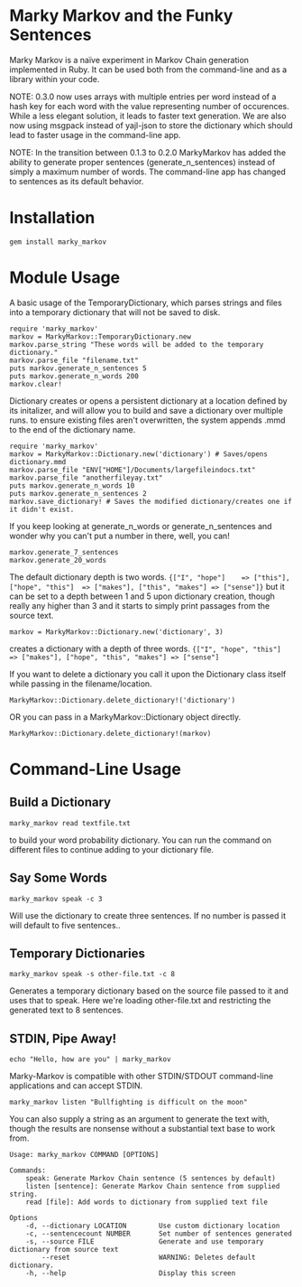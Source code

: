 Marky Markov and the Funky Sentences
====================================

Marky Markov is a naïve experiment in Markov Chain generation implemented
in Ruby. It can be used both from the command-line and as a library within your code.

NOTE: 0.3.0 now uses arrays with multiple entries per word instead of a
hash key for each word with the value representing number of occurences.
While a less elegant solution, it leads to faster text generation. We
are also now using msgpack instead of yajl-json to store the dictionary
which should lead to faster usage in the command-line app.

NOTE: In the transition between 0.1.3 to 0.2.0 MarkyMarkov has added the
ability to generate proper sentences (generate_n_sentences) instead of simply a
maximum number of words. The command-line app has changed to sentences as its default
behavior.

# Installation

    gem install marky_markov

# Module Usage

A basic usage of the TemporaryDictionary, which parses strings and files into a
temporary dictionary that will not be saved to disk.

    require 'marky_markov'
    markov = MarkyMarkov::TemporaryDictionary.new
    markov.parse_string "These words will be added to the temporary dictionary."
    markov.parse_file "filename.txt"
    puts markov.generate_n_sentences 5
    puts markov.generate_n_words 200
    markov.clear!
    
Dictionary creates or opens a persistent dictionary at a location defined by its 
initalizer, and will allow you to build and save a dictionary over multiple runs.
to ensure existing files aren't overwritten, the system appends .mmd to the end
of the dictionary name.

    require 'marky_markov'
    markov = MarkyMarkov::Dictionary.new('dictionary') # Saves/opens dictionary.mmd
    markov.parse_file "ENV["HOME"]/Documents/largefileindocs.txt"
    markov.parse_file "anotherfileyay.txt"
    puts markov.generate_n_words 10
    puts markov.generate_n_sentences 2
    markov.save_dictionary! # Saves the modified dictionary/creates one if it didn't exist.

If you keep looking at generate_n_words or generate_n_sentences and wonder why you can't put a
number in there, well, you can!

    markov.generate_7_sentences
    markov.generate_20_words

The default dictionary depth is two words.
 `{["I", "hope"]    => ["this"],
  ["hope", "this"]  => ["makes"],
  ["this", "makes"] => ["sense"]}`
but it can be set to a depth between 1 and 5 upon dictionary creation,
though really any higher than 3 and it starts to simply print passages
from the source text.

    markov = MarkyMarkov::Dictionary.new('dictionary', 3)

creates a dictionary with a depth of three words.
`{["I", "hope", "this"]     => ["makes"],
  ["hope", "this", "makes"] => ["sense"]`

If you want to delete a dictionary you call it upon the Dictionary class itself while
passing in the filename/location.

    MarkyMarkov::Dictionary.delete_dictionary!('dictionary')
    
OR you can pass in a MarkyMarkov::Dictionary object directly.

    MarkyMarkov::Dictionary.delete_dictionary!(markov)


# Command-Line Usage

## Build a Dictionary 

    marky_markov read textfile.txt

to build your word probability dictionary. You can run the command
on different files to continue adding to your dictionary file.


## Say Some Words

    marky_markov speak -c 3

Will use the dictionary to create three sentences. If no number
is passed it will default to five sentences..

## Temporary Dictionaries 

    marky_markov speak -s other-file.txt -c 8

Generates a temporary dictionary based on the source file passed to it
and uses that to speak. Here we're loading other-file.txt and
restricting the generated text to 8 sentences.

## STDIN, Pipe Away!

    echo "Hello, how are you" | marky_markov

Marky-Markov is compatible with other STDIN/STDOUT command-line
applications and can accept STDIN.

    marky_markov listen "Bullfighting is difficult on the moon"

You can also supply a string as an argument to generate the text with,
though the results are nonsense without a substantial text base to work
from.

    Usage: marky_markov COMMAND [OPTIONS]

    Commands:
        speak: Generate Markov Chain sentence (5 sentences by default)
        listen [sentence]: Generate Markov Chain sentence from supplied string.
        read [file]: Add words to dictionary from supplied text file

    Options
        -d, --dictionary LOCATION        Use custom dictionary location
        -c, --sentencecount NUMBER       Set number of sentences generated
        -s, --source FILE                Generate and use temporary dictionary from source text
            --reset                      WARNING: Deletes default dictionary.
        -h, --help                       Display this screen
